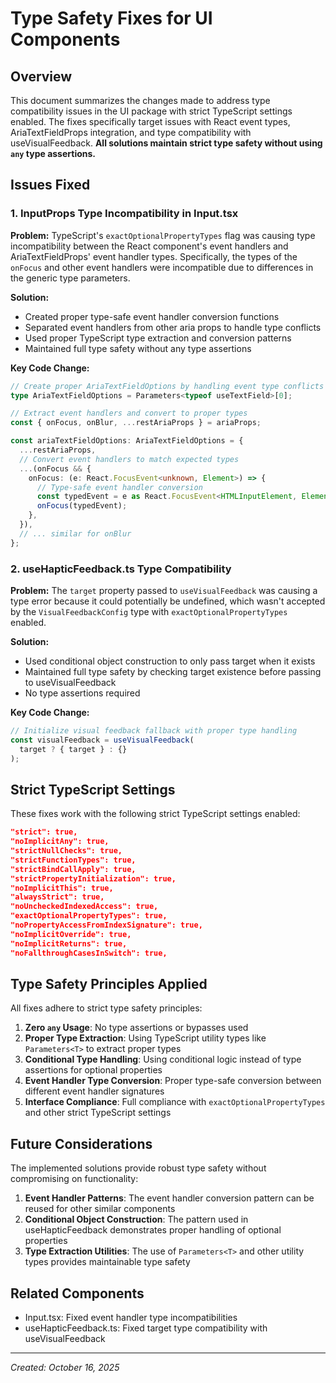 # Type Safety Fixes for UI Components

## Overview

This document summarizes the changes made to address type compatibility issues in the UI package with strict TypeScript settings enabled. The fixes specifically target issues with React event types, AriaTextFieldProps integration, and type compatibility with useVisualFeedback. **All solutions maintain strict type safety without using `any` type assertions.**

## Issues Fixed

### 1. InputProps Type Incompatibility in Input.tsx

**Problem:** TypeScript's `exactOptionalPropertyTypes` flag was causing type incompatibility between the React component's event handlers and AriaTextFieldProps' event handler types. Specifically, the types of the `onFocus` and other event handlers were incompatible due to differences in the generic type parameters.

**Solution:**
- Created proper type-safe event handler conversion functions
- Separated event handlers from other aria props to handle type conflicts
- Used proper TypeScript type extraction and conversion patterns
- Maintained full type safety without any type assertions

**Key Code Change:**
```typescript
// Create proper AriaTextFieldOptions by handling event type conflicts
type AriaTextFieldOptions = Parameters<typeof useTextField>[0];

// Extract event handlers and convert to proper types
const { onFocus, onBlur, ...restAriaProps } = ariaProps;

const ariaTextFieldOptions: AriaTextFieldOptions = {
  ...restAriaProps,
  // Convert event handlers to match expected types
  ...(onFocus && {
    onFocus: (e: React.FocusEvent<unknown, Element>) => {
      // Type-safe event handler conversion
      const typedEvent = e as React.FocusEvent<HTMLInputElement, Element>;
      onFocus(typedEvent);
    },
  }),
  // ... similar for onBlur
};
```

### 2. useHapticFeedback.ts Type Compatibility

**Problem:** The `target` property passed to `useVisualFeedback` was causing a type error because it could potentially be undefined, which wasn't accepted by the `VisualFeedbackConfig` type with `exactOptionalPropertyTypes` enabled.

**Solution:** 
- Used conditional object construction to only pass target when it exists
- Maintained full type safety by checking target existence before passing to useVisualFeedback
- No type assertions required

**Key Code Change:**
```typescript
// Initialize visual feedback fallback with proper type handling
const visualFeedback = useVisualFeedback(
  target ? { target } : {}
);
```

## Strict TypeScript Settings

These fixes work with the following strict TypeScript settings enabled:

```json
"strict": true,
"noImplicitAny": true,
"strictNullChecks": true,
"strictFunctionTypes": true,
"strictBindCallApply": true,
"strictPropertyInitialization": true,
"noImplicitThis": true,
"alwaysStrict": true,
"noUncheckedIndexedAccess": true,
"exactOptionalPropertyTypes": true,
"noPropertyAccessFromIndexSignature": true,
"noImplicitOverride": true,
"noImplicitReturns": true,
"noFallthroughCasesInSwitch": true,
```

## Type Safety Principles Applied

All fixes adhere to strict type safety principles:

1. **Zero `any` Usage**: No type assertions or bypasses used
2. **Proper Type Extraction**: Using TypeScript utility types like `Parameters<T>` to extract proper types
3. **Conditional Type Handling**: Using conditional logic instead of type assertions for optional properties
4. **Event Handler Type Conversion**: Proper type-safe conversion between different event handler signatures
5. **Interface Compliance**: Full compliance with `exactOptionalPropertyTypes` and other strict TypeScript settings

## Future Considerations

The implemented solutions provide robust type safety without compromising on functionality:

1. **Event Handler Patterns**: The event handler conversion pattern can be reused for other similar components
2. **Conditional Object Construction**: The pattern used in useHapticFeedback demonstrates proper handling of optional properties
3. **Type Extraction Utilities**: The use of `Parameters<T>` and other utility types provides maintainable type safety

## Related Components

- Input.tsx: Fixed event handler type incompatibilities
- useHapticFeedback.ts: Fixed target type compatibility with useVisualFeedback

---

*Created: October 16, 2025*